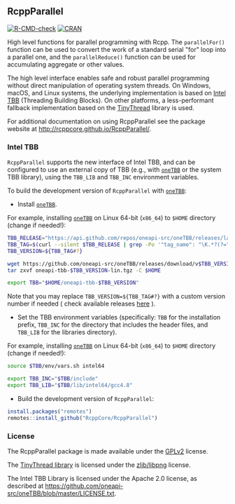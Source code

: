 
## RcppParallel

<!-- badges: start -->
[![R-CMD-check](https://github.com/RcppCore/RcppParallel/workflows/R-CMD-check/badge.svg)](https://github.com/RcppCore/RcppParallel/actions)
[![CRAN](http://www.r-pkg.org/badges/version/RcppParallel)](https://cran.r-project.org/package=RcppParallel)
<!-- badges: end -->

High level functions for parallel programming with Rcpp. The `parallelFor()` function can be used to convert the work of a standard serial "for" loop into a parallel one, and the `parallelReduce()` function can be used for accumulating aggregate or other values.

The high level interface enables safe and robust parallel programming without direct manipulation of operating system threads. On Windows, macOS, and Linux systems, the underlying implementation is based on [Intel TBB](https://github.com/oneapi-src/oneTBB) (Threading Building Blocks). On other platforms, a less-performant fallback implementation based on the [TinyThread](https://tinythreadpp.bitsnbites.eu/) library is used.

For additional documentation on using RcppParallel see the package website at http://rcppcore.github.io/RcppParallel/.


### Intel TBB

`RcppParallel` supports the new interface of Intel TBB, and can be configured to use an external copy of TBB (e.g., with [`oneTBB`](https://github.com/oneapi-src/oneTBB) or the system TBB library), using the `TBB_LIB` and `TBB_INC` environment variables.

To build the development version of `RcppParallel` with [`oneTBB`](https://github.com/oneapi-src/oneTBB):

- Install [`oneTBB`](https://github.com/oneapi-src/oneTBB).

For example, installing [`oneTBB`](https://github.com/oneapi-src/oneTBB) on Linux 64-bit (`x86_64`) to `$HOME` directory (change if needed!):

```bash
TBB_RELEASE="https://api.github.com/repos/oneapi-src/oneTBB/releases/latest"
TBB_TAG=$(curl --silent $TBB_RELEASE | grep -Po '"tag_name": "\K.*?(?=")')
TBB_VERSION=${TBB_TAG#?}

wget https://github.com/oneapi-src/oneTBB/releases/download/v$TBB_VERSION/oneapi-tbb-$TBB_VERSION-lin.tgz
tar zxvf oneapi-tbb-$TBB_VERSION-lin.tgz -C $HOME

export TBB="$HOME/oneapi-tbb-$TBB_VERSION"
```
Note that you may replace `TBB_VERSION=${TBB_TAG#?}` with a custom version number if needed ( check available releases [here](https://github.com/oneapi-src/oneTBB/releases) ).

- Set the TBB environment variables (specifically: `TBB` for the installation prefix, `TBB_INC` for the directory that includes the header files, and `TBB_LIB` for the libraries directory).

For example, installing [`oneTBB`](https://github.com/oneapi-src/oneTBB) on Linux 64-bit (`x86_64`) to `$HOME` directory (change if needed!):

```bash
source $TBB/env/vars.sh intel64

export TBB_INC="$TBB/include"
export TBB_LIB="$TBB/lib/intel64/gcc4.8"
```

- Build the development version of `RcppParallel`:

```r
install.packages("remotes")
remotes::install_github("RcppCore/RcppParallel")
```


### License

The RcppParallel package is made available under the [GPLv2](http://www.gnu.org/licenses/old-licenses/gpl-2.0.html) license.

The [TinyThread library](https://tinythreadpp.bitsnbites.eu/) is licensed under the [zlib/libpng](https://opensource.org/licenses/zlib-license.php) license.

The Intel TBB Library is licensed under the Apache 2.0 license, as described at https://github.com/oneapi-src/oneTBB/blob/master/LICENSE.txt.
